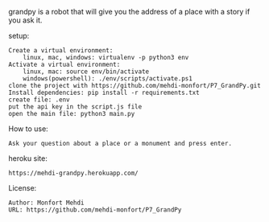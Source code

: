 grandpy is a robot that will give you the address of a place with a story if you ask it.

setup:

    Create a virtual environment:
        linux, mac, windows: virtualenv -p python3 env
    Activate a virtual environment:
        linux, mac: source env/bin/activate
        windows(powershell): ./env/scripts/activate.ps1
    clone the project with https://github.com/mehdi-monfort/P7_GrandPy.git
    Install dependencies: pip install -r requirements.txt
    create file: .env
    put the api key in the script.js file
    open the main file: python3 main.py

How to use:

	Ask your question about a place or a monument and press enter.

heroku site:

	https://mehdi-grandpy.herokuapp.com/

License:
	
	Author: Monfort Mehdi
	URL: https://github.com/mehdi-monfort/P7_GrandPy
